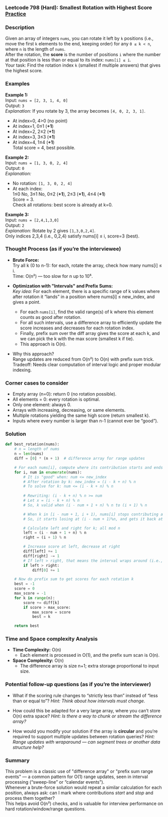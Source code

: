 ### Leetcode 798 (Hard): Smallest Rotation with Highest Score [Practice](https://leetcode.com/problems/smallest-rotation-with-highest-score)

### Description  
Given an array of integers `nums`, you can rotate it left by `k` positions (i.e., move the first `k` elements to the end, keeping order) for any `0 ≤ k < n`, where `n` is the length of `nums`.  
After the rotation, the **score** is the number of positions `i` where the number at that position is less than or equal to its index: `nums[i] ≤ i`.  
Your task: Find the rotation index `k` (smallest if multiple answers) that gives the highest score.

### Examples  

**Example 1:**  
Input: `nums = [2, 3, 1, 4, 0]`  
Output: `3`  
*Explanation:*
If you rotate by 3, the array becomes `[4, 0, 2, 3, 1]`.
- At index=0, 4>0 (no point)  
- At index=1, 0≤1 (**+1**)  
- At index=2, 2≤2 (**+1**)  
- At index=3, 3≤3 (**+1**)  
- At index=4, 1≤4 (**+1**)  
Total score = 4, best possible.  

**Example 2:**  
Input: `nums = [1, 3, 0, 2, 4]`  
Output: `0`  
*Explanation:*
- No rotation: `[1, 3, 0, 2, 4]`
- At each index:  
  1≤0 No, 3≤1 No, 0≤2 (**+1**), 2≤3 (**+1**), 4≤4 (**+1**)  
Score = 3.  
Check all rotations: best score is already at k=0.

**Example 3:**  
Input: `nums = [2,4,1,3,0]`  
Output: `2`  
*Explanation:*
Rotate by 2 gives `[1,3,0,2,4]`.  
Only indices 2,3,4 (i.e., 0,2,4) satisfy nums[i] ≤ i, score=3 (best).  

### Thought Process (as if you’re the interviewee)  
- **Brute Force:**  
  Try all k (0 to n-1): for each, rotate the array, check how many nums[i] ≤ i.  
  Time: O(n²) — too slow for n up to 10⁵.

- **Optimization with "Intervals" and Prefix Sums:**  
  *Key idea:* For each element, there is a specific range of k values where after rotation it “lands” in a position where nums[i] ≤ new_index, and gives a point.  
  - For each `nums[i]`, find the valid range(s) of k where this element counts as good after rotation.
  - For all such intervals, use a difference array to efficiently update the score increases and decreases for each rotation index.
  - Finally, prefix sum over the diff array gives the score at each k, and we can pick the k with the max score (smallest k if tie).
  - This approach is O(n).

- Why this approach?  
  Range updates are reduced from O(n²) to O(n) with prefix sum trick.  
  Tradeoff: Needs clear computation of interval logic and proper modular indexing.

### Corner cases to consider  
- Empty array (n=0): return 0 (no rotation possible).
- All elements = 0: every rotation is optimal.
- Only one element: always 0.
- Arrays with increasing, decreasing, or same elements.
- Multiple rotations yielding the same high score (return smallest k).
- Inputs where every number is larger than n-1 (cannot ever be “good”).

### Solution

```python
def best_rotation(nums):
    # n = length of nums
    n = len(nums)
    diff = [0] * (n + 1)  # difference array for range updates

    # For each nums[i], compute where its contribution starts and ends
    for i, num in enumerate(nums):
        # It is "good" when: num <= new_index
        # After rotation by k: new_index = (i - k + n) % n
        # To solve for k: num <= (i - k + n) % n
        
        # Rewriting: (i - k + n) % n >= num
        # Let x = (i - k + n) % n
        # So, k valid when (i - num + 1 + n) % n to (i + 1) % n

        # When k in [i - num + 1, i + 1), nums[i] stops contributing a score (+1)
        # So, it starts losing at (i - num + 1)%n, and gets it back at (i + 1)%n

        # Calculate left and right for k; all mod n
        left = (i - num + 1 + n) % n
        right = (i + 1) % n

        # Increase score at left, decrease at right
        diff[left] += 1
        diff[right] -= 1
        # If left > right, that means the interval wraps around (i.e., the interval [left, n) ∪ [0, right))
        if left > right:
            diff[0] += 1

    # Now do prefix sum to get scores for each rotation k
    best = -1
    score = 0
    max_score = -1
    for k in range(n):
        score += diff[k]
        if score > max_score:
            max_score = score
            best = k

    return best
```

### Time and Space complexity Analysis  

- **Time Complexity:** O(n)
  - Each element is processed in O(1), and the prefix sum scan is O(n).
- **Space Complexity:** O(n)
  - The difference array is size n+1; extra storage proportional to input size.

### Potential follow-up questions (as if you’re the interviewer)  

- What if the scoring rule changes to “strictly less than” instead of “less than or equal to”?
  *Hint: Think about how intervals must change.*

- How could this be adapted for a very large array, where you can’t store O(n) extra space?
  *Hint: Is there a way to chunk or stream the difference array?*

- How would you modify your solution if the array is **circular** and you’re required to support multiple updates between rotation queries?
  *Hint: Range updates with wraparound — can segment trees or another data structure help?*

### Summary
This problem is a classic use of "difference array" or "prefix sum range events" — a common pattern for O(1) range updates, seen in interval processing (“sweep-line” or “calendar events”).  
Whenever a brute-force solution would repeat a similar calculation for each position, always ask: can I mark where contributions *start* and *stop* and process them together?  
This helps avoid O(n²) checks, and is valuable for interview performance on hard rotation/window/range questions.